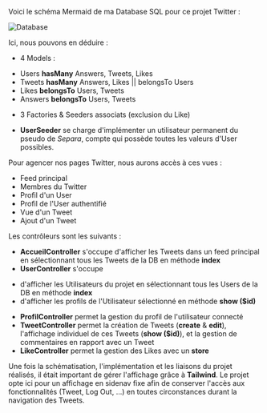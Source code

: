 Voici le schéma Mermaid de ma Database SQL pour ce projet Twitter :

![Database](storage/app/public/images/mermaid.png)

Ici, nous pouvons en déduire :

-   4 Models :

*   Users **hasMany** Answers, Tweets, Likes
*   Tweets **hasMany** Answers, Likes || belongsTo Users
*   Likes **belongsTo** Users, Tweets
*   Answers **belongsTo** Users, Tweets

-   3 Factories & Seeders associats (exclusion du Like)

*   **UserSeeder** se charge d'implémenter un utilisateur permanent du pseudo de _Separa_, compte qui possède toutes les valeurs d'User possibles.

Pour agencer nos pages Twitter, nous aurons accès à ces vues :

-   Feed principal
-   Membres du Twitter
-   Profil d'un User
-   Profil de l'User authentifié
-   Vue d'un Tweet
-   Ajout d'un Tweet

Les contrôleurs sont les suivants :

-   **AccueilController** s'occupe d'afficher les Tweets dans un feed principal en sélectionnant tous les Tweets de la DB en méthode **index**
-   **UserController** s'occupe

*   d'afficher les Utilisateurs du projet en sélectionnant tous les Users de la DB en méthode **index**
*   d'afficher les profils de l'Utilisateur sélectionné en méthode **show ($id)**

-   **ProfilController** permet la gestion du profil de l'utilisateur connecté
-   **TweetController** permet la création de Tweets (**create** & **edit**), l'affichage individuel de ces Tweets (**show ($id)**), et la gestion de commentaires en rapport avec un Tweet
-   **LikeController** permet la gestion des Likes avec un **store**

Une fois la schématisation, l'implémentation et les liaisons du projet réalisés, il était important de gérer l'affichage grâce à **Tailwind**. Le projet opte ici pour un affichage en sidenav fixe afin de conserver l'accès aux fonctionnalités (Tweet, Log Out, ...) en toutes circonstances durant la navigation des Tweets.

